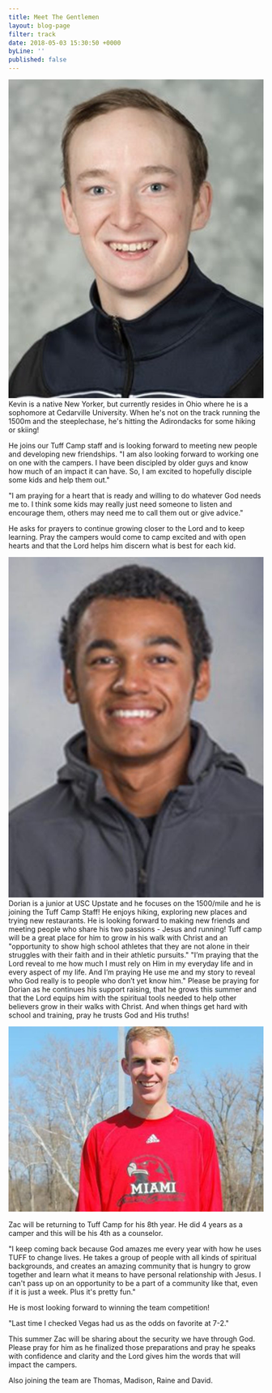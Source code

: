 ```yaml
---
title: Meet The Gentlemen
layout: blog-page
filter: track
date: 2018-05-03 15:30:50 +0000
byLine: ''
published: false
---
```

![](/uploads/2018/05/02/mtr_gideon_1.jpg.jpeg)  
Kevin is a native New Yorker, but currently resides in Ohio where he is a sophomore at Cedarville University. When he's not on the track running the 1500m and the steeplechase, he's hitting the Adirondacks for some hiking or skiing!

He joins our Tuff Camp staff and is looking forward to meeting new people and developing new friendships. "I am also looking forward to working one on one with the campers. I have been discipled by older guys and know how much of an impact it can have. So, I am excited to hopefully disciple some kids and help them out."

"I am praying for a heart that is ready and willing to do whatever God needs me to. I think some kids may really just need someone to listen and encourage them, others may need me to call them out or give advice."

He asks for prayers to continue growing closer to the Lord and to keep learning. Pray the campers would come to camp excited and with open hearts and that the Lord helps him discern what is best for each kid.

![](/uploads/2018/05/03/Dorian.jpg)  
Dorian is a junior at USC Upstate and he focuses on the 1500/mile and he is joining the Tuff Camp Staff! He enjoys hiking, exploring new places and trying new restaurants.  He is looking forward to making new friends and meeting people who share his two passions - Jesus and running! Tuff camp will be a great place for him to grow in his walk with Christ and an "opportunity to show high school athletes that they are not alone in their struggles with their faith and in their athletic pursuits."  "I’m praying that the Lord reveal to me how much I must rely on Him in my everyday life and in every aspect of my life. And I’m praying He use me and my story to reveal who God really is to people who don’t yet know him."  Please be praying for Dorian as he continues his support raising, that he grows this summer and that the Lord equips him with the spiritual tools needed to help other believers grow in their walks with Christ. And when things get hard with school and training, pray he trusts God and His truths!

![](/uploads/2018/06/26/Zac.jpg)

Zac will be returning to Tuff Camp for his 8th year. He did 4 years as a camper and this will be his 4th as a counselor. 

"I keep coming back because God amazes me every year with how he uses TUFF to change lives. He takes a group of people with all kinds of spiritual backgrounds, and creates an amazing community that is hungry to grow together and learn what it means to have personal relationship with Jesus. I can't pass up on an opportunity to be a part of a community like that, even if it is just a week. Plus it's pretty fun." 

He is most looking forward to winning the team competition! 

"Last time I checked Vegas had us as the odds on favorite at 7-2." 

This summer Zac will be sharing about the security we have through God. Please pray for him as he finalized those preparations and pray he speaks with confidence and clarity and the Lord gives him the words that will impact the campers.  

Also joining the team are Thomas, Madison, Raine and David.